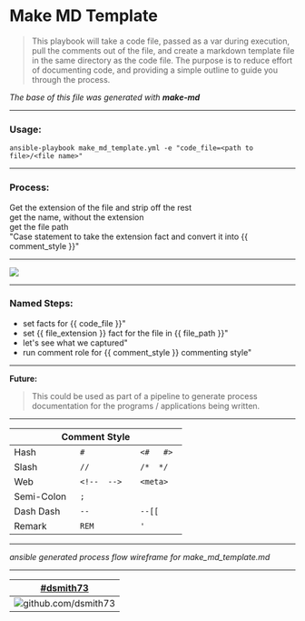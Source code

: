  # Make MD Template  
  
 > This playbook will take a code file, passed as a var during execution, pull the comments out of the file, and create a markdown template file in the same directory as the code file. The purpose is to reduce effort of documenting code, and providing a simple outline to guide you through the process.  
  
_The base of this file was generated with_ ***make-md***  

---

 ### Usage:  
  
 `ansible-playbook make_md_template.yml -e "code_file=<path to file>/<file name>"`  

 ---   

 ### Process:  
  
 Get the extension of the file and strip off the rest   
 get the name, without the extension  
 get the file path  
 "Case statement to take the extension fact and convert it into {{ comment_style }}"  

---

[![](https://mermaid.ink/img/eyJjb2RlIjoiZ3JhcGggTFJcbiAgYTEoKG1ha2UtbWQueW1sKSkgLS0-IGEye3tcIkRldGVybWluZSBTdHlsZVwifX1cbiAgYTIgLS4tPiBiMShmYTpmYS1jb2RlIEhhc2gpXG4gIGEyIC0uLT4gYzEoZmE6ZmEtY29kZSBTbGFzaClcbiAgYTIgLS4tPiBkMShmYTpmYS1jb2RlIFNlbWlDb2wpXG4gIGEyIC0uLT4gZTEoZmE6ZmEtY29kZSBXZWIpXG4gIGEyIC0uLT4gZjEoZmE6ZmEtY29kZSBEYXNoRGFzaClcbiAgYTIgLS4tPiBnMShmYTpmYS1jb2RlIGV0Yy4uLilcblxuICBjMSAtLi0-IGEzXG4gIGUxIC0uLT4gYTNcbiAgZjEgLS4tPiBhM1xuICBnMSAtLi0-IGEzXG4gIGIxIC0uLT4gYTNcbiAgZDEgLS4tPiBhM1tbZXh0cmFjdCBjb21tZW50c11dXG5cbiAgYTMgLS0-IGE0W1tjcmVhdGUgLm1kXV0iLCJtZXJtYWlkIjp7InRoZW1lIjoiZm9yZXN0In0sInVwZGF0ZUVkaXRvciI6ZmFsc2V9)](https://mermaid-js.github.io/mermaid-live-editor/#/edit/eyJjb2RlIjoiZ3JhcGggTFJcbiAgYTEoKG1ha2UtbWQueW1sKSkgLS0-IGEye3tcIkRldGVybWluZSBTdHlsZVwifX1cbiAgYTIgLS4tPiBiMShmYTpmYS1jb2RlIEhhc2gpXG4gIGEyIC0uLT4gYzEoZmE6ZmEtY29kZSBTbGFzaClcbiAgYTIgLS4tPiBkMShmYTpmYS1jb2RlIFNlbWlDb2wpXG4gIGEyIC0uLT4gZTEoZmE6ZmEtY29kZSBXZWIpXG4gIGEyIC0uLT4gZjEoZmE6ZmEtY29kZSBEYXNoRGFzaClcbiAgYTIgLS4tPiBnMShmYTpmYS1jb2RlIGV0Yy4uLilcblxuICBjMSAtLi0-IGEzXG4gIGUxIC0uLT4gYTNcbiAgZjEgLS4tPiBhM1xuICBnMSAtLi0-IGEzXG4gIGIxIC0uLT4gYTNcbiAgZDEgLS4tPiBhM1tbZXh0cmFjdCBjb21tZW50c11dXG5cbiAgYTMgLS0-IGE0W1tjcmVhdGUgLm1kXV0iLCJtZXJtYWlkIjp7InRoZW1lIjoiZm9yZXN0In0sInVwZGF0ZUVkaXRvciI6ZmFsc2V9)  

--- 
  
### Named Steps:  
  
  * set facts for {{ code_file }}"  
  * set {{ file_extension }} fact for the file in {{ file_path }}"  
  * let's see what we captured"  
  * run comment role for {{ comment_style }} commenting style"  

---

**Future:**  
> This could be used as part of a pipeline to generate process documentation for the programs / applications being written.  

---

<table>
    <thead>
        <tr>
            <th colspan=3>Comment Style</th>
        </tr>
    </thead>
    <tbody>
        <tr>
            <td>Hash</td>
            <td><code> # </code></td>
            <td><code> <#   #> </code></td>
        </tr>
        <tr>
            <td>Slash</td>
            <td><code> // </code></td>
            <td><code> /*  */ </code></td>
        </tr>
        <tr>
            <td>Web</td>
            <td><code> &lt;!--  --> </code></td>
            <td><code> &lt;meta> </code></td>
        </tr>
        <tr>
            <td>Semi-Colon</td>
            <td><code> ; </code></td>
            <td><code>  </code></td>
        </tr>
        <tr>
            <td>Dash Dash</td>
            <td><code> -- </code></td>
            <td><code> --[[ </code></td>
        </tr>
        <tr>
            <td>Remark</td>
            <td><code> REM </code></td>
            <td><code> ' </code></td>
        </tr>
    </tbody>
</table>

---

_ansible generated process flow wireframe for make_md_template.md_  

---

|[#dsmith73](https://github.com/dsmith73)|
| :---: |
|![github.com/dsmith73](https://avatars1.githubusercontent.com/u/44279121?s=60&u=7a933a33b51505f9d6435eeffae1c8156a47dc77&v=4 "github.com/dsmith73")  

